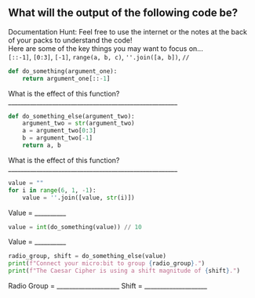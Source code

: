 ## What will the output of the following code be?

Documentation Hunt: Feel free to use the internet or the notes at the back of your packs to understand the code! <br>
Here are some of the key things you may want to focus on... <br>
`[::-1]`, `[0:3]`, `[-1]`, `range(a, b, c)`, `''.join([a, b])`, `//`

```py
def do_something(argument_one):
    return argument_one[::-1]
```
What is the effect of this function? ______________________________________________________

```py
def do_something_else(argument_two):
    argument_two = str(argument_two)
    a = argument_two[0:3]
    b = argument_two[-1]
    return a, b
```
What is the effect of this function? ______________________________________________________

```py
value = ""
for i in range(6, 1, -1):
    value = ''.join([value, str(i)])
```
Value = __________

```py
value = int(do_something(value)) // 10
```
Value = __________

```py
radio_group, shift = do_something_else(value)
print(f"Connect your micro:bit to group {radio_group}.")
print(f"The Caesar Cipher is using a shift magnitude of {shift}.")
```
Radio Group = ____________________ Shift = ____________________
